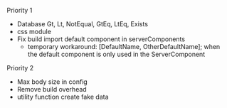 Priority 1

- Database Gt, Lt, NotEqual, GtEq, LtEq, Exists
- css module
- Fix build import default component in serverComponents
  - temporary workaround: [DefaultName, OtherDefaultName]; when the default component is only used in the ServerComponent

Priority 2

- Max body size in config
- Remove build overhead
- utility function create fake data